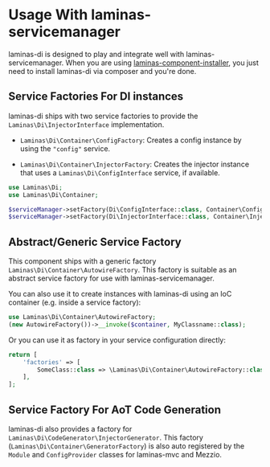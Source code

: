 # Usage With laminas-servicemanager

laminas-di is designed to play and integrate well with laminas-servicemanager.  When
you are using [laminas-component-installer](https://docs.laminas.dev/laminas-component-installer/),
you just need to install laminas-di via composer and you're done.

## Service Factories For DI instances

laminas-di ships with two service factories to provide the
`Laminas\Di\InjectorInterface` implementation.

- `Laminas\Di\Container\ConfigFactory`: Creates a config instance by using the `"config"` service.

- `Laminas\Di\Container\InjectorFactory`: Creates the injector instance that uses a
  `Laminas\Di\ConfigInterface` service, if available.

```php
use Laminas\Di;
use Laminas\Di\Container;

$serviceManager->setFactory(Di\ConfigInterface::class, Container\ConfigFactory::class);
$serviceManager->setFactory(Di\InjectorInterface::class, Container\InjectorFactory::class);
```

## Abstract/Generic Service Factory

This component ships with a generic factory
`Laminas\Di\Container\AutowireFactory`. This factory is suitable as an abstract
service factory for use with laminas-servicemanager.

You can also use it to create instances with laminas-di using an IoC container
(e.g. inside a service factory):

```php
use Laminas\Di\Container\AutowireFactory;
(new AutowireFactory())->__invoke($container, MyClassname::class);
```

Or you can use it as factory in your service configuration directly:

```php
return [
    'factories' => [
        SomeClass::class => \Laminas\Di\Container\AutowireFactory::class,
    ],
];
```


## Service Factory For AoT Code Generation

laminas-di also provides a factory for `Laminas\Di\CodeGenerator\InjectorGenerator`.
This factory (`Laminas\Di\Container\GeneratorFactory`) is also auto registered by
the `Module` and `ConfigProvider` classes for laminas-mvc and Mezzio.
